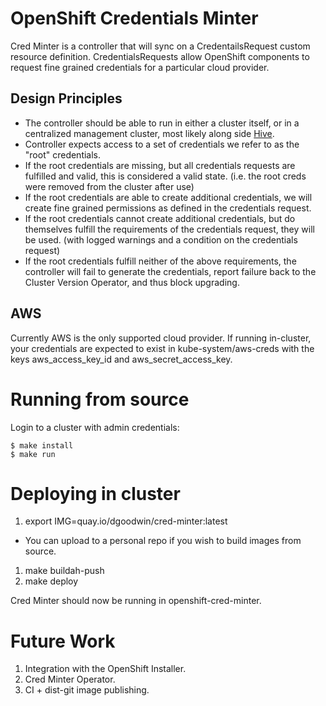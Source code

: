 # OpenShift Credentials Minter

Cred Minter is a controller that will sync on a CredentailsRequest custom
resource definition. CredentialsRequests allow OpenShift components to
request fine grained credentials for a particular cloud provider.

## Design Principles

  * The controller should be able to run in either a cluster itself, or in a centralized management cluster, most likely along side [Hive](https://github.com/openshift/hive).
  * Controller expects access to a set of credentials we refer to as the "root" credentials.
  * If the root credentials are missing, but all credentials requests are fulfilled and valid, this is considered a valid state. (i.e. the root creds were removed from the cluster after use)
  * If the root credentials are able to create additional credentials, we will create fine grained permissions as defined in the credentials request.
  * If the root credentials cannot create additional credentials, but do themselves fulfill the requirements of the credentials request, they will be used. (with logged warnings and a condition on the credentials request)
  * If the root credentials fulfill neither of the above requirements, the controller will fail to generate the credentials, report failure back to the Cluster Version Operator, and thus block upgrading.

## AWS

Currently AWS is the only supported cloud provider. If running in-cluster, your credentials are expected to exist in kube-system/aws-creds with the keys aws_access_key_id and aws_secret_access_key.

# Running from source

Login to a cluster with admin credentials:

```
$ make install
$ make run
```

# Deploying in cluster

 1. export IMG=quay.io/dgoodwin/cred-minter:latest
   * You can upload to a personal repo if you wish to build images from source.
 1. make buildah-push
 1. make deploy

Cred Minter should now be running in openshift-cred-minter.

# Future Work

  1. Integration with the OpenShift Installer.
  1. Cred Minter Operator.
  1. CI + dist-git image publishing.
